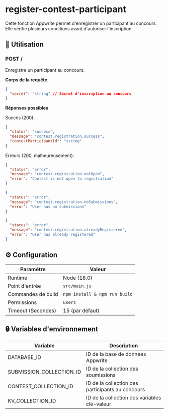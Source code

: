 # register-contest-participant

Cette fonction Appwrite permet d'enregistrer un participant au concours. Elle vérifie plusieurs conditions avant d'autoriser l'inscription.

## 🧰 Utilisation

### POST /

Enregistre un participant au concours.

**Corps de la requête**

```json
{
  "secret": "string" // Secret d'inscription au concours
}
```

**Réponses possibles**

Succès (200):

```json
{
  "status": "success",
  "message": "contest.registration.success",
  "contestParticipantId": "string"
}
```

Erreurs (200, malheureusement):

```json
{
  "status": "error",
  "message": "contest.registration.notOpen",
  "error": "Contest is not open to registration"
}
```

```json
{
  "status": "error",
  "message": "contest.registration.noSubmissions",
  "error": "User has no submissions"
}
```

```json
{
  "status": "error",
  "message": "contest.registration.alreadyRegistered",
  "error": "User has already registered"
}
```

## ⚙️ Configuration

| Paramètre          | Valeur                        |
| ------------------ | ----------------------------- |
| Runtime            | Node (18.0)                   |
| Point d'entrée     | `src/main.js`                 |
| Commandes de build | `npm install & npm run build` |
| Permissions        | `users`                       |
| Timeout (Secondes) | 15 (par défaut)               |

## 🔒 Variables d'environnement

| Variable                       | Description                                      |
| ------------------------------ | ------------------------------------------------ |
| DATABASE_ID                    | ID de la base de données Appwrite                |
| SUBMISSION_COLLECTION_ID       | ID de la collection des soumissions              |
| CONTEST_COLLECTION_ID          | ID de la collection des participants au concours |
| KV_COLLECTION_ID               | ID de la collection des variables clé-valeur     |